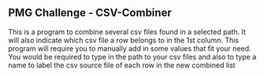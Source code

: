 ## PMG Challenge - CSV-Combiner

This is a program to combine several csv files found in a selected path. 
It will also indicate which csv file a row belongs to in the 1st column. 
This program will require you to manually add in some values that fit your need. 
You would be required to type in the path to your csv files and also to type a name to label the csv source file of each row in the new combined list

